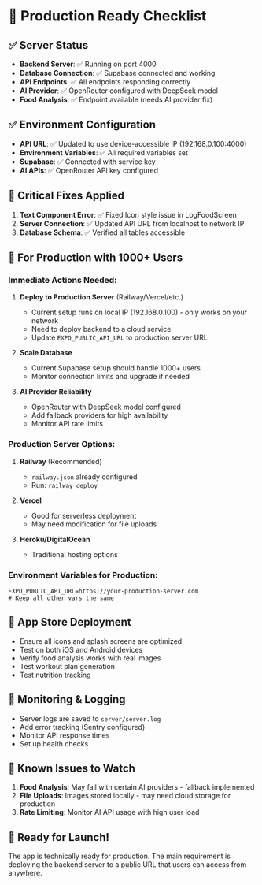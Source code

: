 # 🚀 Production Ready Checklist

## ✅ Server Status
- **Backend Server**: ✅ Running on port 4000
- **Database Connection**: ✅ Supabase connected and working
- **API Endpoints**: ✅ All endpoints responding correctly
- **AI Provider**: ✅ OpenRouter configured with DeepSeek model
- **Food Analysis**: ✅ Endpoint available (needs AI provider fix)

## ✅ Environment Configuration
- **API URL**: ✅ Updated to use device-accessible IP (192.168.0.100:4000)
- **Environment Variables**: ✅ All required variables set
- **Supabase**: ✅ Connected with service key
- **AI APIs**: ✅ OpenRouter API key configured

## 🔄 Critical Fixes Applied
1. **Text Component Error**: ✅ Fixed Icon style issue in LogFoodScreen
2. **Server Connection**: ✅ Updated API URL from localhost to network IP
3. **Database Schema**: ✅ Verified all tables accessible

## 🎯 For Production with 1000+ Users

### Immediate Actions Needed:
1. **Deploy to Production Server** (Railway/Vercel/etc.)
   - Current setup runs on local IP (192.168.0.100) - only works on your network
   - Need to deploy backend to a cloud service
   - Update `EXPO_PUBLIC_API_URL` to production server URL

2. **Scale Database**
   - Current Supabase setup should handle 1000+ users
   - Monitor connection limits and upgrade if needed

3. **AI Provider Reliability**
   - OpenRouter with DeepSeek model configured
   - Add fallback providers for high availability
   - Monitor API rate limits

### Production Server Options:
1. **Railway** (Recommended)
   - `railway.json` already configured
   - Run: `railway deploy`

2. **Vercel**
   - Good for serverless deployment
   - May need modification for file uploads

3. **Heroku/DigitalOcean**
   - Traditional hosting options

### Environment Variables for Production:
```
EXPO_PUBLIC_API_URL=https://your-production-server.com
# Keep all other vars the same
```

## 📱 App Store Deployment
- Ensure all icons and splash screens are optimized
- Test on both iOS and Android devices
- Verify food analysis works with real images
- Test workout plan generation
- Test nutrition tracking

## 🔧 Monitoring & Logging
- Server logs are saved to `server/server.log`
- Add error tracking (Sentry configured)
- Monitor API response times
- Set up health checks

## 🚨 Known Issues to Watch
1. **Food Analysis**: May fail with certain AI providers - fallback implemented
2. **File Uploads**: Images stored locally - may need cloud storage for production
3. **Rate Limiting**: Monitor AI API usage with high user load

## 🎉 Ready for Launch!
The app is technically ready for production. The main requirement is deploying the backend server to a public URL that users can access from anywhere.
